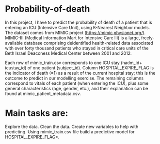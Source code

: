 # Probability-of-death
In this project, I have to predict the probability of death of a patient that is entering an ICU (Intensive Care Unit), using K-Nearest Neighbor models.
The dataset comes from MIMIC project (https://mimic.physionet.org/). MIMIC-III (Medical Information Mart for Intensive Care III) is a large, freely-available database comprising deidentified health-related data associated with over forty thousand patients who stayed in critical care units of the Beth Israel Deaconess Medical Center between 2001 and 2012.

Each row of mimic_train.csv corresponds to one ICU stay (hadm_id+ icustay_id) of one patient (subject_id). Column HOSPITAL_EXPIRE_FLAG is the indicator of death (=1) as a result of the current hospital stay; this is the outcome to predict in our modelling exercise. The remaining columns correspond to vitals of each patient (when entering the ICU), plus some general characteristics (age, gender, etc.), and their explanation can be found at mimic_patient_metadata.csv.
# Main tasks are:
Explore the data.
Clean the data.
Create new variables to help with predicting.
Using mimic_train.csv file build a predictive model for HOSPITAL_EXPIRE_FLAG*.
